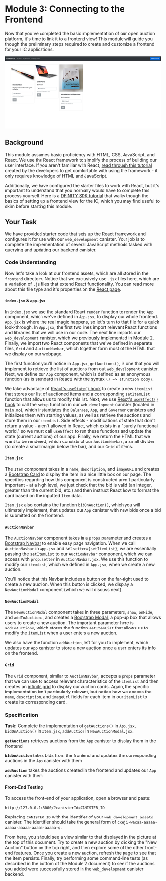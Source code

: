# Module 3: Connecting to the Frontend

Now that you've completed the basic implementation of our open auction platform, it's time to link it to a frontend view! This module will guide you though the preliminary steps required to create and customize a frontend for your IC applications. 

![Frontend View](images/frontend-screenshot.png)

## Background

This module assumes basic proficiency with HTML, CSS, JavaScript, and React. We use the React framework to simplify the process of building our user interface. If you aren't familiar with React, [read through this tutorial](https://reactjs.org/tutorial/tutorial.html) created by the developers to get comfortable with using the framework - it only requires knowledge of HTML and JavaScript. 

Additionally, we have configured the starter files to work with React, but it's important to understand that you normally would have to complete this process yourself. Here is a [DFINITY SDK tutorial](https://sdk.dfinity.org/docs/developers-guide/tutorials/custom-frontend.html) that walks though the basics of setting up a frontend view for the IC, which you may find useful to skim before starting this module.

## Your Task

We have provided starter code that sets up the React framework and configures it for use with our `web_development` canister. Your job is to complete the implementation of several JavaScript methods tasked with querying and updating our backend canister. 

### Code Understanding

Now let's take a look at our frontend assets, which are all stored in the `frontend` directory. Notice that we exclusively use `.jsx` files here, which are a variation of `.js` files that extend React functionality. You can read more about this file type and it's properties on the [React page](https://reactjs.org/docs/introducing-jsx.html).

#### `index.jsx` & `app.jsx` 

In `index.jsx` we use the standard React `render` function to render the `App` component, which we've defined in `App.jsx`, to display our whole frontend. `App.jsx` is where the real magic happens, so let's turn to that file for a quick look-through. In `App.jsx`, the first two lines import relevant React functions and libraries that we will use in our code. The next line imports our `web_development` canister, which we previously implemented in Module 2. Finally, we import two React components that we've defined in separate files, `Grid` and `AuctionNavbar`, which together form most of the HTML that we display on our webpage.

The first function you'll notice in `App.jsx`, `getAuctions()`, is one that you will implement to retrieve the list of auctions from out `web_development` canister. Next, we define our `App` component, which is defined as an anonymous function (as is standard in React) with the syntax `() => {function body}`.

We take advantage of [React's `useState()` hook](https://reactjs.org/docs/hooks-reference.html#usestate) to create a new `itemList` that stores our list of auctioned items and a corresponding `setItemList` function that allows us to modify this list. Next, we use [React's `useEffect()` hook](https://reactjs.org/docs/hooks-reference.html#useeffect) to call the `setup` function in our `web_development` canister (located in `Main.mo`), which instantiates the `Balances`, `App`, and `Governor` canisters and initializes them with starting values, as well as retrieve the auctions and store them in our `itemList`. Side effects - modifications of state that don't return a value - aren't allowed in React, which exists in a "purely functional world," so we must call `useEffect` to run these functions and update the state (current auctions) of our app. Finally, we return the HTML that we want to be rendered, which consists of our `AuctionNavbar`, a small divider (to create a small margin below the bar), and our `Grid` of items.

#### `Item.jsx`

The `Item` component takes in a `name`, `description`, and `imageURL` and creates a [Bootstrap Card](https://getbootstrap.com/docs/4.0/components/card/) to display the item in a nice little box on our page. The specifics regarding how this component is constructed aren't particularly important - at a high level, we just check that the bid is valid (an integer, greater than the current bid, etc.) and then instruct React how to format the card based on the inputted `Item` data.

`Item.jsx` also contains the function `bidOnAuction()`, which you will ultimately implement, that updates our `App` canister with new bids once a bid is submitted on the frontend. 

#### `AuctionNavbar`

The `AuctionNavbar` component takes in a `props` parameter and creates a [Bootstrap Navbar](https://getbootstrap.com/docs/4.0/components/navbar/) to enable easy page navigation. When we call `AuctionNavbar` in `App.jsx` and set `setter={setItemList}`, we are essentially passing the `setItemList` to our `AuctionNavbar` component, which we can access with `prop.setter` in `AuctionNavbar.jsx`. We use this function to modify our `itemList`, which we defined in `App.jsx`, when we create a new auction. 

You'll notice that this Navbar includes a button on the far-right used to create a new auction. When this button is clicked, we display a `NewAuctionModal` component (which we will discuss next).

#### `NewAuctionModal`

The `NewAuctionModal` component takes in three parameters, `show`, `onHide`, and `addToAuctions`, and creates a [Bootstrap Modal](https://getbootstrap.com/docs/4.0/components/modal/), a pop-up box that allows users to create a new auction. The important parameter here is `addToAuctions`, which stores the function `setItemList` that allows us to modify the `itemList` when a user enters a new auction.

We also have the function `addAuction`, left for you to implement, which updates our `App` canister to store a new auction once a user enters its info on the frontend.

#### `Grid`

The `Grid` component, similar to `AuctionNavbar`, accepts a `props` parameter that we can use to access relevant characteristics of the `itemList` and then creates an [infinite grid](https://www.npmjs.com/package/@egjs/react-infinitegrid) to display our auction cards. Again, the specific implementation isn't particularly relevant, but notice how we access the `name`, `description`, and `imageUrl` fields for each item in our `itemList` to create its corresponding card. 

### Specification

**Task:** Complete the implementation of `getAuctions()` in `App.jsx`,  `bidOnAuction()` in `Item.jsx`, `addAuction` in `NewAuctionModal.jsx`.

**`getAuctions`** retrieves auctions from the `App` canister to display them in the frontend

**`bidOnAuction`** takes bids from the frontend and updates the corresponding auctions in the `App` canister with them

**`addAuction`** takes the auctions created in the frontend and updates our `App` canister with them

#### Front-End Testing

To access the front-end of your application, open a browser and paste:

```
http://127.0.0.1:8000/?canisterId=CANISTER_ID
```

Replacing `CANISTER_ID` with the identifier of your `web_development_assets` canister. The identifier should take the general form of `cxeji-wacaa-aaaaa-aaaaa-aaaaa-aaaaa-aaaaa-q`.

From here, you should see a view similar to that displayed in the picture at the top of this document. Try to create a new auction by clicking the "New Auction" button on the top right, and then explore some of the other front-end features. Once you create a new auction, refresh the page to see that the item persists. Finally, try performing some command-line tests (as described in the bottom of the Module 2 document) to see if the auctions you added were successfully stored in the `web_development` canister backend. 

